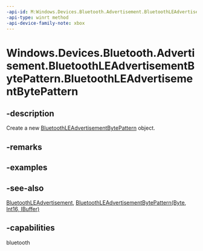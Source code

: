 ```yaml
---
-api-id: M:Windows.Devices.Bluetooth.Advertisement.BluetoothLEAdvertisementBytePattern.#ctor
-api-type: winrt method
-api-device-family-note: xbox
---
```


<!-- Method syntax
public BluetoothLEAdvertisementBytePattern()
-->

# Windows.Devices.Bluetooth.Advertisement.BluetoothLEAdvertisementBytePattern.BluetoothLEAdvertisementBytePattern

## -description
Create a new [BluetoothLEAdvertisementBytePattern](bluetoothleadvertisementbytepattern.md) object.

## -remarks

## -examples

## -see-also
[BluetoothLEAdvertisement](bluetoothleadvertisement.md), [BluetoothLEAdvertisementBytePattern(Byte, Int16, IBuffer)](bluetoothleadvertisementbytepattern_bluetoothleadvertisementbytepattern_1700056151.md)
## -capabilities
bluetooth
